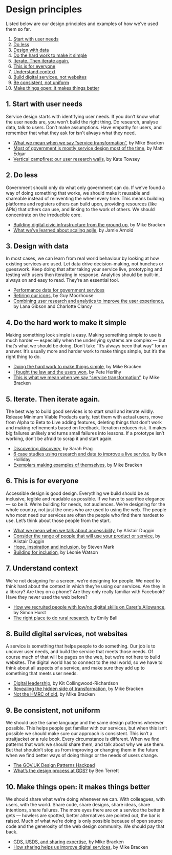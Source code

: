 

# Design principles

Listed below are our design principles and examples of how we’ve used them so far.

<ol class="list list-number">
  <li>
    <a href="#1-start-with-user-needs">Start with user needs</a>
  </li>
  <li>
    <a href="#2-do-less">Do less</a>
  </li>
  <li>
    <a href="#3-design-with-data">Design with data</a>
  </li>
  <li>
    <a href="#4-do-the-hard-work-to-make-it-simple">Do the hard work to make it simple</a>
  </li>
  <li>
    <a href="#5-iterate-then-iterate-again">Iterate. Then iterate again.</a>
  </li>
  <li>
    <a href="#6-this-is-for-everyone">This is for everyone</a>
  </li>
  <li>
    <a href="#7-understand-context">Understand context</a>
  </li>
  <li>
    <a href="#8-build-digital-services-not-websites">Build digital services, not websites</a>
  </li>
  <li>
    <a href="#9-be-consistent-not-uniform">Be consistent, not uniform</a>
  </li>
  <li>
    <a href="#10-make-things-open-it-makes-things-better">Make things open: it makes things better</a>
  </li>
</ol>

## 1. Start with user needs

Service design starts with identifying user needs. If you don’t know what the user needs are, you won’t build the right thing. Do research, analyse data, talk to users. Don’t make assumptions. Have empathy for users, and remember that what they ask for isn't always what they need.

* [What we mean when we say “service transformation”](#), by Mike Bracken
* [Most of government is mostly service design most of the time](#), by Matt Edgar
* [Vertical campfires: our user research walls](#), by Kate Towsey

## 2. Do less

Government should only do what only government can do. If we’ve found a way of doing something that works, we should make it reusable and shareable instead of reinventing the wheel every time. This means building platforms and registers others can build upon, providing resources (like APIs) that others can use, and linking to the work of others. We should concentrate on the irreducible core.

* [Building digital civic infrastructure from the ground up](#), by Mike Bracken
* [What we’ve learned about scaling agile](#), by Jamie Arnold

## 3. Design with data

In most cases, we can learn from real world behaviour by looking at how existing services are used. Let data drive decision-making, not hunches or guesswork. Keep doing that after taking your service live, prototyping and testing with users then iterating in response. Analytics should be built-in, always on and easy to read. They’re an essential tool.

* [Performance data for government services](#)
* [Retiring our icons](#), by Guy Moorhouse
* [Combining user research and analytics to improve the user experience](#), by Lana Gibson and Charlotte Clancy

## 4. Do the hard work to make it simple

Making something look simple is easy. Making something simple to use is much harder — especially when the underlying systems are complex — but that’s what we should be doing. Don’t take “It’s always been that way” for an answer. It’s usually more and harder work to make things simple, but it’s the right thing to do.

* [Doing the hard work to make things simple](#), by Mike Bracken
* [I fought the law and the users won](#), by Pete Herlihy
* [This is what we mean when we say “service transformation”](#), by Mike Bracken

## 5. Iterate. Then iterate again.

The best way to build good services is to start small and iterate wildly. Release Minimum Viable Products early, test them with actual users, move from Alpha to Beta to Live adding features, deleting things that don’t work and making refinements based on feedback. Iteration reduces risk. It makes big failures unlikely and turns small failures into lessons. If a prototype isn’t working, don’t be afraid to scrap it and start again.

* [Discovering discovery](#), by Sarah Prag
* [6 case studies using research and data to improve a live service](#), by Ben Holliday
* [Exemplars making examples of themselves](#), by Mike Bracken


## 6. This is for everyone

Accessible design is good design. Everything we build should be as inclusive, legible and readable as possible. If we have to sacrifice elegance — so be it. We’re building for needs, not audiences. We’re designing for the whole country, not just the ones who are used to using the web. The people who most need our services are often the people who find them hardest to use. Let’s think about those people from the start.

* [What we mean when we talk about accessibility](#), by Alistair Duggin
* [Consider the range of people that will use your product or service](#), by Alistair Duggin
* [Hope, inspiration and inclusion](#), by Steven Mark
* [Building for inclusion](#), by Léonie Watson


## 7. Understand context

We’re not designing for a screen, we’re designing for people. We need to think hard about the context in which they’re using our services. Are they in a library? Are they on a phone? Are they only really familiar with Facebook? Have they never used the web before?

* [How we recruited people with low/no digital skills on Carer's Allowance](#), by Simon Hurst
* [The right place to do rural research](#), by Emily Ball


## 8. Build digital services, not websites

A service is something that helps people to do something. Our job is to uncover user needs, and build the service that meets those needs. Of course much of that will be pages on the web, but we’re not here to build websites. The digital world has to connect to the real world, so we have to think about all aspects of a service, and make sure they add up to something that meets user needs.

* [Digital leadership](#), by Kit Collingwood-Richardson
* [Revealing the hidden side of transformation](#), by Mike Bracken
* [Not the HMRC of old](#), by Mike Bracken


## 9. Be consistent, not uniform

We should use the same language and the same design patterns wherever possible. This helps people get familiar with our services, but when this isn’t possible we should make sure our approach is consistent.
This isn’t a straitjacket or a rule book. Every circumstance is different. When we find patterns that work we should share them, and talk about why we use them. But that shouldn’t stop us from improving or changing them in the future when we find better ways of doing things or the needs of users change.

* [The GOV.UK Design Patterns Hackpad](#)
* [What’s the design process at GDS?](#) by Ben Terrett


## 10. Make things open: it makes things better

We should share what we’re doing whenever we can. With colleagues, with users, with the world. Share code, share designs, share ideas, share intentions, share failures. The more eyes there are on a service the better it gets — howlers are spotted, better alternatives are pointed out, the bar is raised.
Much of what we’re doing is only possible because of open source code and the generosity of the web design community. We should pay that back.

* [GDS, USDS, and sharing expertise](#), by Mike Bracken
* [How sharing helps us improve digital services](#), by Mike Bracken
